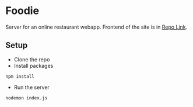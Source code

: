# Foodie

Server for an online restaurant webapp. Frontend of the site is in [Repo Link](https://github.com/saloni-rakholiya/foodie-frontend/).

## Setup
- Clone the repo
- Install packages
```
npm install
```
- Run the server 
```
nodemon index.js
```